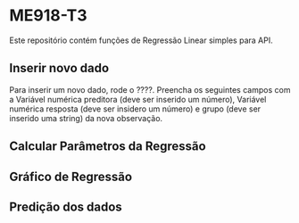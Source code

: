 
# ME918-T3

Este repositório contém funções de Regressão Linear simples para API.

## Inserir novo dado

Para inserir um novo dado, rode o ????. Preencha os seguintes campos com
a Variável numérica preditora (deve ser inserido um número), Variável
numérica resposta (deve ser insidero um número) e grupo (deve ser
inserido uma string) da nova observação.

## Calcular Parâmetros da Regressão

## Gráfico de Regressão

## Predição dos dados
